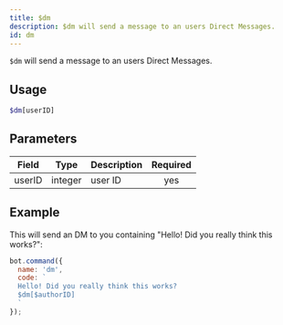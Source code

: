 ```yaml
---
title: $dm 
description: $dm will send a message to an users Direct Messages.
id: dm
---
```


`$dm` will send a message to an users Direct Messages.

## Usage

```php
$dm[userID]
```

## Parameters 


| Field     | Type    | Description                                        | Required |
|-----------|---------|----------------------------------------------------| :------: |
| userID    | integer  | user ID                           | yes      |


## Example

This will send an DM to you containing "Hello! Did you really think this works?":

```javascript
bot.command({
  name: 'dm',
  code: `
  Hello! Did you really think this works?
  $dm[$authorID]
  `
});
```